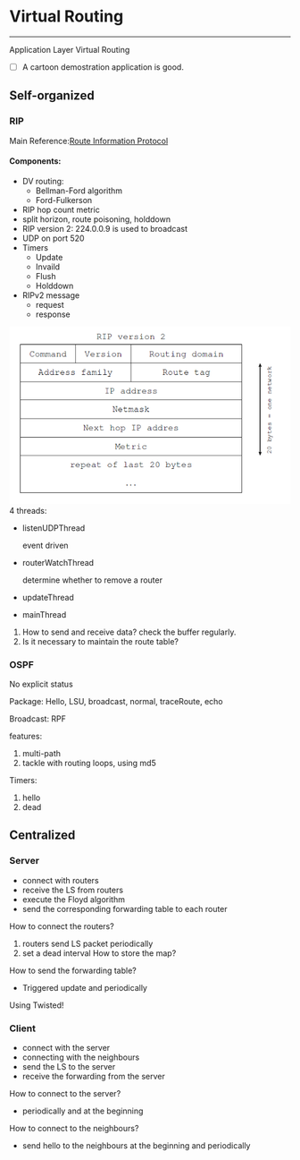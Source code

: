 # Virtual Routing
------
Application Layer Virtual Routing

- [ ] A cartoon demostration application is good.

## Self-organized 
### RIP
Main Reference:[Route Information Protocol](https://en.wikipedia.org/wiki/Routing_Information_Protocol#RIPng)
#### Components:
+ DV routing:
    * Bellman-Ford algorithm
    * Ford-Fulkerson
+ RIP hop count metric
+ split horizon, route poisoning, holddown
+ RIP version 2: 224.0.0.9 is used to broadcast
+ UDP on port 520
+ Timers
    * Update
    * Invaild
    * Flush
    * Holddown
+ RIPv2 message
    * request
    * response

![RIPv2 message](https://github.com/Leo-xh/Virtual-Routing/blob/master/imgs/RIPv2-message.PNG)
4 threads:

+ listenUDPThread

    event driven

+ routerWatchThread

    determine whether to remove a router

+ updateThread
+ mainThread

1. How to send and receive data?
    check the buffer regularly.
2. Is it necessary to maintain the route table?

### OSPF
No explicit status

Package: Hello, LSU, broadcast, normal, traceRoute, echo

Broadcast: RPF

features:
1. multi-path
2. tackle with routing loops, using md5

Timers:
1. hello
2. dead

## Centralized

### Server
+ connect with routers 
+ receive the LS from routers
+ execute the Floyd algorithm
+ send the corresponding forwarding table to each router

How to connect the routers?
1. routers send LS packet periodically
2. set a dead interval
How to store the map?

How to send the forwarding table?
+ Triggered update and periodically

Using Twisted!

### Client
+ connect with the server
+ connecting with the neighbours
+ send the LS to the server
+ receive the forwarding from the server

How to connect to the server?
+ periodically and at the beginning

How to connect to the neighbours?
+ send hello to the neighbours at the beginning and periodically
